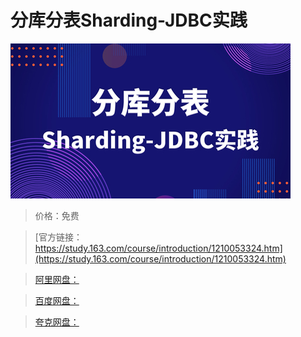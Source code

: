 # 分库分表Sharding-JDBC实践

![img](../../../assets/study163/free/cf7d3a2899fe42c1be4e5bfcb51d52e9.jpg)

> 价格：免费

> [官方链接：https://study.163.com/course/introduction/1210053324.htm](https://study.163.com/course/introduction/1210053324.htm)

> [阿里网盘：]()

> [百度网盘：]()

> [夸克网盘：]()
